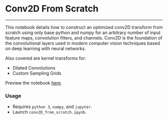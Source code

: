 # Conv2D From Scratch
***

This notebook details how to construct an optimized conv2D transform from scratch using only base python and numpy for an arbitrary number of input feature maps, convolution filters, and channels. Conv2D is the foundation of the convolutional layers used in modern computer vision techniques based on deep learning with neural networks.

Also covered are kernel transforms for:

* Dilated Convolutions
* Custom Sampling Grids

Preview the notebook [here](https://github.com/Ryan-Marchildon/teaching/blob/master/conv2d-from-scratch/conv2D_from_scratch.ipynb).

### Usage
* Requires `python 3`, `numpy`, and `jupyter`.
* Launch `conv2D_from_scratch.ipynb`.
